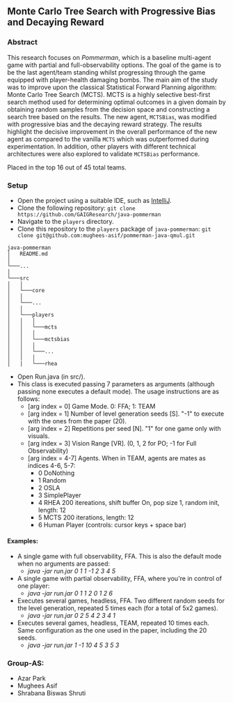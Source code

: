 ## Monte Carlo Tree Search with Progressive Bias and Decaying Reward

### Abstract

This research focuses on _Pommerman_, which is a baseline multi-agent game with partial and full-observability options. The goal of the game is to be the last agent/team standing whilst progressing through the game equipped with player-health damaging bombs. The main aim of the study was to improve upon the classical Statistical Forward Planning algorithm: Monte Carlo Tree Search (MCTS). MCTS is a highly selective best-first search method used for determining optimal outcomes in a given domain by obtaining random samples from the decision space and constructing a search tree based on the results. The new agent, `MCTSBias`, was modified with progressive bias and the decaying reward strategy. The results highlight the decisive improvement in the overall performance of the new agent as compared to the vanilla `MCTS` which was outperformed during experimentation. In addition, other players with different technical architectures were also explored to validate `MCTSBias` performance.

Placed in the top 16 out of 45 total teams.

### Setup

* Open the project using a suitable IDE, such as [IntelliJ](https://www.jetbrains.com/idea/).
* Clone the following repository: `git clone https://github.com/GAIGResearch/java-pommerman`
* Navigate to the `players` directory.
* Clone this repository to the `players` package of `java-pommerman`: `git clone git@github.com:mughees-asif/pommerman-java-qmul.git`   
```
java-pommerman
│   README.md  
│   
└───...
│   
└───src
│   │   
│   └───core 
│   │   
│   └───...
│   │                   
│   └───players
│   │   │    
│   │   └───mcts
│   │   │    
│   │   └───mctsbias
│   │   │   
│   │   └───...
│   │   │    
│   |   └───rhea
```

* Open Run.java (in src/). 
* This class is executed passing 7 parameters as arguments (although passing none executes a default mode). The usage instructions are as follows:
	* \[arg index = 0\] Game Mode. 0: FFA; 1: TEAM <br>
	* \[arg index = 1\] Number of level generation seeds \[S\]. "-1" to execute with the ones from the paper (20). <br>
	* \[arg index = 2\] Repetitions per seed \[N\]. "1" for one game only with visuals. <br>
	* \[arg index = 3\] Vision Range \[VR\]. (0, 1, 2 for PO; -1 for Full Observability)<br>
	* \[arg index = 4-7\] Agents. When in TEAM, agents are mates as indices 4-6, 5-7: <br>
		* 0 DoNothing <br>
		* 1 Random <br>
		* 2 OSLA <br>
		* 3 SimplePlayer <br>
		* 4 RHEA 200 itereations, shift buffer On, pop size 1, random init, length: 12 <br>
		* 5 MCTS 200 iterations, length: 12 <br>
		* 6 Human Player (controls: cursor keys + space bar)  <br>

#### Examples: 
 * A single game with full observability, FFA. This is also the default mode when no arguments are passed:
 	* *java -jar run.jar 0 1 1 -1 2 3 4 5*
 * A single game with partial observability, FFA, where you're in control of one player:
 	* *java -jar run.jar 0 1 1 2 0 1 2 6*
 * Executes several games, headless, FFA. Two different random seeds for the level generation, repeated 5 times each (for a total of 5x2 games). 
 	* *java -jar run.jar 0 2 5 4 2 3 4 1* 
 * Executes several games, headless, TEAM, repeated 10 times each. Same configuration as the one used in the paper, including the 20 seeds.
 	* *java -jar run.jar 1 -1 10 4 5 3 5 3* 

### Group-AS:

* Azar Park
* Mughees Asif
* Shrabana Biswas Shruti 



